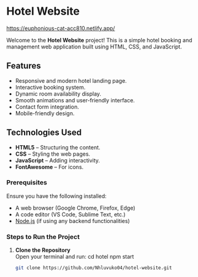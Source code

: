 
# Hotel Website
https://euphonious-cat-acc810.netlify.app/

Welcome to the **Hotel Website** project! This is a simple hotel booking and management web application built using HTML, CSS, and JavaScript.

## Features

- Responsive and modern hotel landing page.
- Interactive booking system.
- Dynamic room availability display.
- Smooth animations and user-friendly interface.
- Contact form integration.
- Mobile-friendly design.

## Technologies Used

- **HTML5** – Structuring the content.
- **CSS** – Styling the web pages.
- **JavaScript** – Adding interactivity.
- **FontAwesome** – For icons.


### Prerequisites

Ensure you have the following installed:

- A web browser (Google Chrome, Firefox, Edge)
- A code editor (VS Code, Sublime Text, etc.)
- [Node.js](https://nodejs.org/) (if using any backend functionalities)

### Steps to Run the Project

1. **Clone the Repository**  
   Open your terminal and run:
   cd hotel
   npm start

   ```bash
   git clone https://github.com/Nhluvuko04/hotel-website.git



















